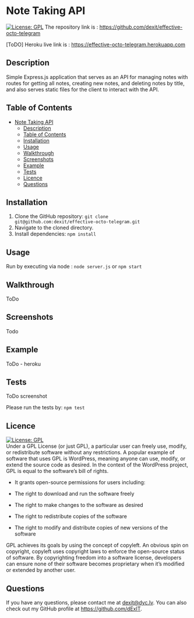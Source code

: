 # Note Taking API
  [![License: GPL](https://img.shields.io/badge/License-GPL-green.svg)](https://opensource.org/licenses/GPL)
The repository link is : https://github.com/dexit/effective-octo-telegram

[ToDO] Heroku live link is : https://effective-octo-telegram.herokuapp.com 
## Description
Simple Express.js application that serves as an API for managing notes with routes for getting all notes, creating new notes, and deleting notes by title, and also serves static files for the client to interact with the API.

## Table of Contents
- [Note Taking API](#note-taking-api)
  - [Description](#description)
  - [Table of Contents](#table-of-contents)
  - [Installation](#installation)
  - [Usage](#usage)
  - [Walkthrough](#walkthrough)
  - [Screenshots](#screenshots)
  - [Example](#example)
  - [Tests](#tests)
  - [Licence](#licence)
  - [Questions](#questions)


## Installation

1. Clone the GitHub repository:
``` git clone git@github.com:dexit/effective-octo-telegram.git ```
2. Navigate to the cloned directory.
3. Install dependencies:
``` npm install ```

## Usage

Run by executing via node :
``` node server.js ``` or ``` npm start ```


## Walkthrough



ToDo



## Screenshots

Todo

## Example

ToDo - heroku


## Tests

ToDo screenshot


Please run the tests by:
``` npm test ```

## Licence
  [![License: GPL](https://img.shields.io/badge/License-GPL-green.svg)](https://opensource.org/licenses/GPL)
  \
Under a GPL License (or just GPL), a particular user can freely use, modify, or redistribute software without any restrictions. A popular example of software that uses GPL is WordPress, meaning anyone can use, modify, or extend the source code as desired. In the context of the WordPress project, GPL is equal to the software’s bill of rights.

- It grants open-source permissions for users including:

- The right to download and run the software freely

- The right to make changes to the software as desired

- The right to redistribute copies of the software

- The right to modify and distribute copies of new versions of the software

GPL achieves its goals by using the concept of copyleft. An obvious spin on copyright, copyleft uses copyright laws to enforce the open-source status of software. By copyrighting freedom into a software license, developers can ensure none of their software becomes proprietary when it’s modified or extended by another user.
  
## Questions
  
  If you have any questions, please contact me at dexit@dyc.lv. You can also check out my GitHub profile at <https://github.com/dExIT>.

